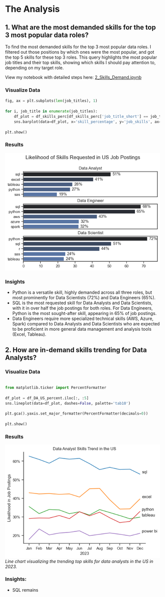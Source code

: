 # The Analysis

## 1. What are the most demanded skills for the top 3 most popular data roles?

To find the most demanded skills for the top 3 most popular data roles. I filtered out those positions by which ones were the most popular, and got the top 5 skills for these top 3 roles. This query highlights the most popular job titles and their top skills, showing which skills I should pay attention to, depending on my target role. 

View my notebook with detailed steps here:
[2_Skills_Demand.ipynb](Project/notebooks/2_Skills_Demand.ipynb)

### Visualize Data

```python
fig, ax = plt.subplots(len(job_titles), 1)

for i, job_title in enumerate(job_titles):
    df_plot = df_skills_perc[df_skills_perc['job_title_short'] == job_title].head(5)
    sns.barplot(data=df_plot, x='skill_percentage', y='job_skills', ax=ax[i], hue='skill_count', palette='dark:b_r')

plt.show()
```

### Results

![Visualization of Top Skills for Data Professionals](Project/images/skill_demand_all_data_roles.png)

### Insights

 - Python is a versatile skill, highly demanded across all three roles, but most prominently for Data Scientists (72%) and Data Engineers (65%).
 - SQL is the most requested skill for Data Analysts and Data Scientists, with it in over half the job postings for both roles. For Data Engineers, Python is the most sought-after skill, appearing in 65% of job postings.
 - Data Engineers require more specialized technical skills (AWS, Azure, Spark) compared to Data Analysts and Data Scientists who are expected to be proficient in more general data management and analysis tools (Excel, Tableau).

 ## 2. How are in-demand skills trending for Data Analysts?

 ### Visualize Data

 ```python

from matplotlib.ticker import PercentFormatter

df_plot = df_DA_US_percent.iloc[:, :5]
sns.lineplot(data=df_plot, dashes=False, palette='tab10')

 plt.gca().yaxis.set_major_formatter(PercentFormatter(decimals=0))

 plt.show()

 ```

 ### Results

![Trending Top Skills for Data ANalysts in the US](Project/images/skill_trend_DA.png)
*Line chart visualizing the trending top skills for data analysts in the US in 2023.*

### Insights:
- SQL remains